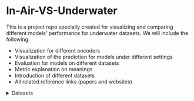 # In-Air-VS-Underwater
This is a project repo specially created for visualizing and comparing different models' performance for underwater datasets. We will include the following:
- Visualization for different encoders
- Visualization of the prediction for models under different settings
- Evaluation for models on different datasets
- Metric explanation on meanings
- Introduction of different datasets
- All related reference links (papers and websites)

<details>
<summary>Datasets</summary>

### Underwater Datasets

#### FLSea Stereo Dataset
- **Size**: Comprises 4 distinct stereo subsets with each subset containing thousands of image pairs, totaling over 7337(3803+2362+867+305) synchronized stereo image pairs. The dataset ptovides both RGB images and dense depth maps.
- **Issues**: The distribution of the subset is pretty skew, as it contains two extreme small subsets(smaller than 1000), and the total number of samples is quite small to be directly used for training and finetuning. On the other hand, depth maps were generated based on SFM techniques, so it contains large missing parts within the depth maps. The most important issue is that it is not a close-up dataset as expected.
- **Content**: Consists of high-resolution RGB underwater images acquired in shallow Mediterranean waters near Israel. Each stereo pair is accompanied by detailed calibration data—including intrinsic and extrinsic camera parameters—and ground truth depth maps generated using photogrammetry. The dataset features diverse underwater scenes showcasing coral reefs, marine flora and fauna, and various natural and man-made structures.
- **Purpose**: Designed to support research in underwater computer vision tasks such as depth estimation, 3D reconstruction, visual odometry, SLAM, obstacle detection, and autonomous underwater navigation. We decide to use it for accessing understandbility of the model for underwater rather than understandbility for close-up scenes.
- **Source**: [FLSea Dataset Publication](https://arxiv.org/abs/2302.12772) | [GTS.AI FLSea Stereo Dataset](https://gts.ai/dataset-download/flsea-stereo-dataset/)
- **Sample Images**:
  
  ![First Subset, img id 000006 left](images/01_000006_L.png)


#### SUIM (Segmentation of Underwater IMagery)
- **Size**: [数据集大小，例如: 1,500 images with pixel-level annotations]
- **Content**: [图像内容描述]
- **Purpose**: Semantic segmentation of underwater scenes
- **Source**: [GitHub Repository](https://github.com/xahidbuffon/SUIM) | [Paper](https://arxiv.org/abs/2004.01241)
- **Sample Images**:
  
  [这里放置示例图片]

#### UIEB (Underwater Image Enhancement Benchmark)
- **Size**: [数据集大小]
- **Content**: [图像内容描述]
- **Purpose**: Underwater image enhancement and restoration
- **Source**: [Project Website](https://li-chongyi.github.io/proj_benchmark.html) | [Paper](https://ieeexplore.ieee.org/document/8917818)
- **Sample Images**:
  
  [这里放置示例图片]

#### USR-248 (Underwater Scene Recognition)
- **Size**: [数据集大小]
- **Content**: [图像内容描述]
- **Purpose**: Scene classification and recognition for underwater environments
- **Source**: [Paper](https://ieeexplore.ieee.org/document/8460552)
- **Sample Images**:
  
  [这里放置示例图片]

### In-Air Datasets (for comparison)

#### COCO (Common Objects in Context)
- **Size**: [数据集大小，例如: 330,000+ images with 80 object categories]
- **Content**: [图像内容描述]
- **Purpose**: Object detection, segmentation, and image captioning
- **Source**: [COCO Dataset](https://cocodataset.org/)
- **Sample Images**:
  
  [这里放置示例图片]

#### ImageNet
- **Size**: [数据集大小，例如: 14 million images across 22,000 categories]
- **Content**: [图像内容描述]
- **Purpose**: Image classification and object recognition
- **Source**: [ImageNet](https://www.image-net.org/)
- **Sample Images**:
  
  [这里放置示例图片]

</details>
